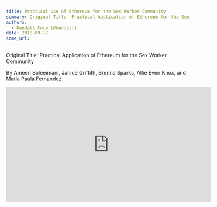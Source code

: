 ```yaml
---
title: Practical Use of Ethereum for the Sex Worker Community
summary: Original Title  Practical Application of Ethereum for the Sex Worker Community By Ameen Soleeimani, Janice Griffith, Brenna Sparks, Allie Even Knox, and Maria Paula Fernandez
authors:
  - Kendall Cole (@kendall)
date: 2018-09-17
some_url: 
---
```


Original Title: Practical Application of Ethereum for the Sex Worker Community

By Ameen Soleeimani, Janice Griffith, Brenna Sparks, Allie Even Knox, and Maria Paula Fernandez

<div align="center"><iframe width="560" height="315" src="https://drive.google.com/file/d/1tlEVRMe8o40tYlV8Apaki5uGqvuTKZJE/preview" frameborder="0" allow="encrypted-media" allowfullscreen></iframe></div>